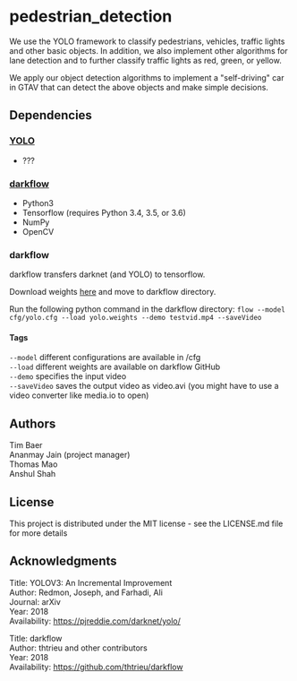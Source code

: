 # pedestrian_detection

We use the YOLO framework to classify pedestrians, vehicles, traffic lights and other basic objects. In addition, we also implement other algorithms for lane detection and to further classify traffic lights as red, green, or yellow.

We apply our object detection algorithms to implement a "self-driving" car in GTAV that can detect the above objects and make simple decisions.

## Dependencies
### [YOLO](https://pjreddie.com/darknet/yolo/)
* ???

### [darkflow](https://github.com/thtrieu/darkflow)
* Python3
* Tensorflow (requires Python 3.4, 3.5, or 3.6)
* NumPy
* OpenCV

### darkflow
darkflow transfers darknet (and YOLO) to tensorflow.

Download weights [here](https://drive.google.com/drive/folders/0B1tW_VtY7onidEwyQ2FtQVplWEU) and move to darkflow directory.

Run the following python command in the darkflow directory:
`flow --model cfg/yolo.cfg --load yolo.weights --demo testvid.mp4 --saveVideo`

#### Tags
`--model` different configurations are available in /cfg  
`--load` different weights are available on darkflow GitHub  
`--demo` specifies the input video  
`--saveVideo` saves the output video as video.avi (you might have to use a video converter like media.io to open)  

## Authors
Tim Baer  
Ananmay Jain (project manager)  
Thomas Mao  
Anshul Shah

## License
This project is distributed under the MIT license - see the LICENSE.md file for more details

## Acknowledgments
Title: YOLOV3: An Incremental Improvement  
Author: Redmon, Joseph, and Farhadi, Ali  
Journal: arXiv  
Year: 2018  
Availability: https://pjreddie.com/darknet/yolo/

Title: darkflow  
Author: thtrieu and other contributors  
Year: 2018  
Availability: https://github.com/thtrieu/darkflow  

